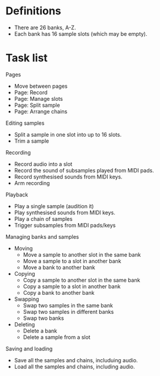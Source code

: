 # Definitions

- There are 26 banks, A-Z.
- Each bank has 16 sample slots (which may be empty).

# Task list

Pages
- Move between pages
- Page: Record
- Page: Manage slots
- Page: Split sample
- Page: Arrange chains

Editing samples
- Split a sample in one slot into up to 16 slots.
- Trim a sample

Recording
- Record audio into a slot
- Record the sound of subsamples played from MIDI pads.
- Record synthesised sounds from MIDI keys.
- Arm recording

Playback
- Play a single sample (audition it)
- Play synthesised sounds from MIDI keys.
- Play a chain of samples
- Trigger subsamples from MIDI pads/keys

Managing banks and samples
- Moving
    - Move a sample to another slot in the same bank
    - Move a sample to a slot in another bank
    - Move a bank to another bank
- Copying
    - Copy a sample to another slot in the same bank
    - Copy a sample to a slot in another bank
    - Copy a bank to another bank
- Swapping
    - Swap two samples in the same bank
    - Swap two samples in different banks
    - Swap two banks
- Deleting
    - Delete a bank
    - Delete a sample from a slot

Saving and loading
- Save all the samples and chains, includuing audio.
- Load all the samples and chains, including audio.
